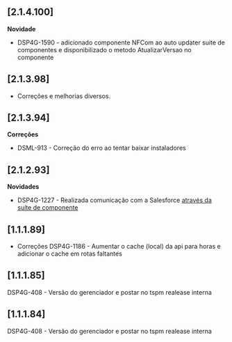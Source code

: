 ﻿## [2.1.4.100]

**Novidade**

* DSP4G-1590 - adicionado componente NFCom ao auto updater suite de componentes e disponibilizado o metodo AtualizarVersao no componente

## [2.1.3.98]

* Corre&ccedil;&otilde;es e melhorias diversos.

## [2.1.3.94]

**Correções**

- DSML-913 - Correção do erro ao tentar baixar instaladores

## [2.1.2.93]

**Novidades**

- DSP4G-1227 - Realizada comunicação com a Salesforce [através da suíte de componente](https://atendimento.tecnospeed.com.br/hc/pt-br/articles/16176982864279-Guia-Geral-Gerenciador-de-Su%C3%ADte-de-Componentes#:~:text=Na%20se%C3%A7%C3%A3o%20%E2%80%9CN%C3%A3o%20Habilitado%E2%80%9C%20est%C3%A3o%20os%20componentes%20n%C3%A3o%20contratados%2C%20mas%20voc%C3%AA%20pode%20saber%20mais%20sobre%20o%20componente%20em%20quest%C3%A3o%20atrav%C3%A9s%20do%20bot%C3%A3o%20%E2%80%9CConhe%C3%A7a%E2%80%9D)

## [1.1.1.89]

* Correções
  DSP4G-1186 - Aumentar o cache (local) da api para horas e adicionar o cache em rotas faltantes

## [1.1.1.85]

DSP4G-408 - Versão do gerenciador e postar no tspm realease interna

## [1.1.1.84]

DSP4G-408 - Versão do gerenciador e postar no tspm realease interna












